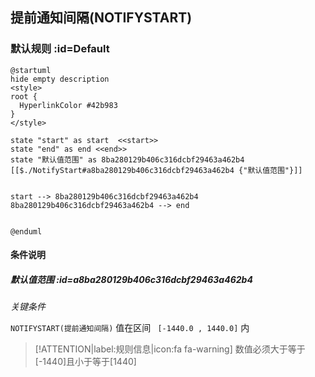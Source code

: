 ## 提前通知间隔(NOTIFYSTART) <!-- {docsify-ignore-all} -->

   

### 默认规则 :id=Default

```plantuml
@startuml
hide empty description
<style>
root {
  HyperlinkColor #42b983
}
</style>

state "start" as start  <<start>>
state "end" as end <<end>>
state "默认值范围" as 8ba280129b406c316dcbf29463a462b4 [[$./NotifyStart#a8ba280129b406c316dcbf29463a462b4 {"默认值范围"}]]


start --> 8ba280129b406c316dcbf29463a462b4 
8ba280129b406c316dcbf29463a462b4 --> end 


@enduml
```

#### 条件说明

##### 默认值范围 :id=a8ba280129b406c316dcbf29463a462b4


*关键条件*


`NOTIFYSTART(提前通知间隔)` 值在区间 `
[-1440.0 , 1440.0]` 内

> [!ATTENTION|label:规则信息|icon:fa fa-warning]
> 数值必须大于等于[-1440]且小于等于[1440]








